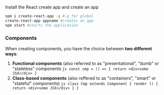 Install the React create app and create an app 
```sh
npm i create-react-app -g #-g for global
create-react-app appname #creates an app
npm start #starts the application
```

### Components
When creating components, you have the choice between **two different ways**:

1. **Functional components** (also referred to as "presentational", "dumb" or "stateless" components
```js const cmp = () => { return <div>some JSX</div> } ```
2. **Class-based components** (also reffered to as "containers", "smart" or "stateful" components)
```js class Cmp extends Component { render () { return <div>some JSX</div> } } ```
